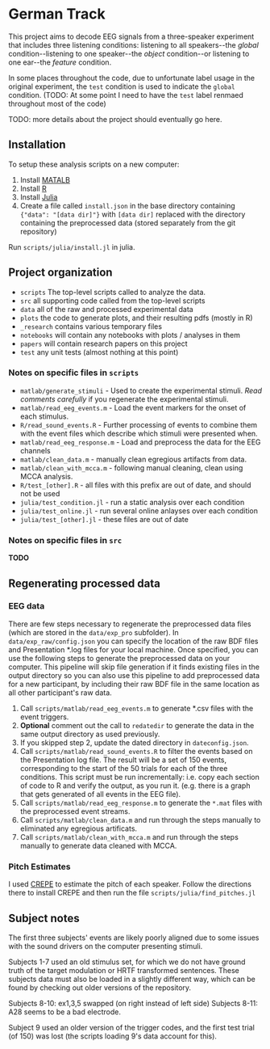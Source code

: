 # German Track

This project aims to decode EEG signals from a three-speaker experiment that
includes three listening conditions: listening to all speakers--the *global*
condition--listening to one speaker--the *object* condition--or listening to
one ear--the *feature* condition.

In some places throughout the code, due to unfortunate label usage in the original experiment, the `test` condition is used to indicate the `global` condition. (TODO: At some point I need to have the `test` label renmaed throughout most of the code)

TODO: more details about the project should eventually go here.

## Installation

To setup these analysis scripts on a new computer:

1. Install [MATALB](https://www.mathworks.com)
2. Install [R](https://www.r-project.org)
3. Install [Julia](https://julialang.org)
4. Create a file called `install.json` in the base directory containing `{"data": "[data dir]"}` with `[data dir]` replaced with the directory containing the preprocessed data (stored separately from the git repository)

Run `scripts/julia/install.jl` in julia.

## Project organization

- `scripts` The top-level scripts called to analyze the data.
- `src` all supporting code called from the top-level scripts
- `data` all of the raw and processed experimental data
- `plots` the code to generate plots, and their resulting pdfs (mostly in R)
- `_research` contains various temporary files
- `notebooks` will contain any notebooks with plots / analyses in them
- `papers` will contain research papers on this project
- `test` any unit tests (almost nothing at this point)

### Notes on specific files in `scripts`

- `matlab/generate_stimuli` - Used to create the experimental stimuli. *Read comments carefully* if you regenerate the experimental stimuli.
- `matlab/read_eeg_events.m` - Load the event markers for the onset of each stimulus.
- `R/read_sound_events.R` - Further processing of events to combine them with
  the event files which describe which stimuli were presented when.
- `matlab/read_eeg_response.m` - Load and preprocess the data for the EEG channels
- `matlab/clean_data.m` - manually clean egregious artifacts from data.
- `matlab/clean_with_mcca.m` - following manual cleaning, clean using MCCA analysis.
- `R/test_[other].R` - all files with this prefix are out of date, and should not be used
- `julia/test_condition.jl` - run a static analysis over each condition
- `julia/test_online.jl` - run several online anlayses over each condition
- `julia/test_[other].jl` - these files are out of date

### Notes on specific files in `src`

**TODO**

## Regenerating processed data

### EEG data

There are few steps necessary to regenerate the preprocessed data files
(which are stored in the `data/exp_pro` subfolder). In
`data/exp_raw/config.json` you can specify the location of the raw BDF files
and Presentation *.log files for your local machine. Once specified, you can
use the following steps to generate the preprocessed data on your computer.
This pipeline will skip file generation if it finds existing files in the
output directory so you can also use this pipeline to add preprocessed data
for a new participant, by including their raw BDF file in the same location
as all other participant's raw data.

1. Call `scripts/matlab/read_eeg_events.m` to generate *.csv files with the event triggers. 
2. **Optional** comment out the call to `redatedir` to generate the data in the same output directory as used previously.
2. If you skipped step 2, update the dated directory in `dateconfig.json`.
3. Call `scripts/matlab/read_sound_events.R` to filter the events based on the
   Presentation log file. The result will be a set of 150 events, corresponding
   to the start of the 50 trials for each of the three conditions. This
   script must be run incrementally: i.e. copy each section of code to R
   and verify the output, as you run it. (e.g. there is a graph that gets
   generated of all events in the EEG file).
4. Call `scripts/matlab/read_eeg_response.m` to generate the `*.mat` files
   with the preprocessed event streams.
5. Call `scripts/matlab/clean_data.m` and run through the steps manually to eliminated any egregious artificats.
6. Call `scripts/matlab/clean_with_mcca.m` and run through the steps manually to generate data cleaned with MCCA.

### Pitch Estimates

I used [CREPE](https://github.com/marl/crepe) to estimate the pitch of each speaker. Follow the directions there to install CREPE and then run the file
`scripts/julia/find_pitches.jl`

## Subject notes

The first three subjects' events are likely poorly aligned due to some
issues with the sound drivers on the computer presenting stimuli.

Subjects 1-7 used an old stimulus set, for which we do not have ground
truth of the target modulation or HRTF transformed sentences. These subjects
data must also be loaded in a slightly different way, which can be found by
checking out older versions of the repository.

Subjects 8-10: ex1,3,5 swapped (on right instead of left side)
Subjects 8-11: A28 seems to be a bad electrode.

Subject 9 used an older version of the trigger codes, and the first test
trial (of 150) was lost (the scripts loading 9's data account for this).

